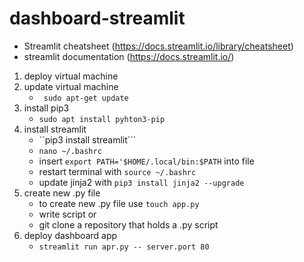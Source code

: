 # dashboard-streamlit
  - Streamlit cheatsheet (https://docs.streamlit.io/library/cheatsheet)
  - streamlit documentation (https://docs.streamlit.io/)


1. deploy virtual machine
2. update virtual machine
    - ``` sudo apt-get update```
6. install pip3
    - ```sudo apt install pyhton3-pip```
8. install streamlit
    - ``pip3 install streamlit```
    - ```nano ~/.bashrc```
    - insert ``export PATH='$HOME/.local/bin:$PATH`` into file
    - restart terminal with ```source ~/.bashrc```
    - update jinja2 with ```pip3 install jinja2 --upgrade```
10. create new .py file
    - to create new .py file use ``` touch app.py ```
    - write script
  or
    - git clone a repository that holds a .py script
11. deploy dashboard app
    - ```streamlit run apr.py -- server.port 80 ```
